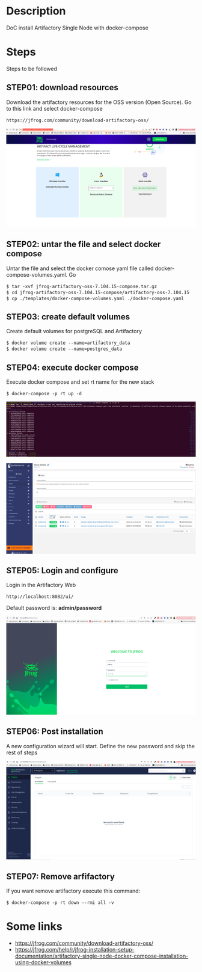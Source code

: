 # Description
DoC install Artifactory Single Node with docker-compose

# Steps
Steps to be followed

## STEP01: download resources

Download the artifactory resources for the OSS version (Open Source). Go to this link and select docker-compose

```
https://jfrog.com/community/download-artifactory-oss/
```

 ![artificatory_link](./images/artificatory_link.png "artificatory_link")

## STEP02: untar the file and select docker compose

Untar the file and select the docker comose yaml file called docker-compose-volumes.yaml. Go 

```
$ tar -xvf jfrog-artifactory-oss-7.104.15-compose.tar.gz
$ cd jfrog-artifactory-oss-7.104.15-compose/artifactory-oss-7.104.15
$ cp ./templates/docker-compose-volumes.yaml ./docker-compose.yaml
```

## STEP03: create default volumes 

Create default volumes for postgreSQL and Artifactory

```
$ docker volume create --name=artifactory_data
$ docker volume create --name=postgres_data

```

## STEP04: execute docker compose

Execute docker compose and set rt name for the new stack

```
$ docker-compose -p rt up -d
```

![artifactory_started](./images/artifactory_started.png "artifactory_started")

![artifactory_stack](./images/artifactory_stack.png "artifactory_stack")
## STEP05: Login and configure

Login in the Artifactory Web
```
http://localhost:8082/ui/
```
Default password is: **admin/password**

![artifactory_login](./images/artifactory_login.png "artifactory_login")

## STEP06: Post installation

A new configuration wizard will start. Define the new password and skip the rest of steps

![artifactory_portal](./images/artifactory_portal.png "artifactory_portal")

## STEP07: Remove arfifactory

If you want remove artifactory execute this command:

```
$ docker-compose -p rt down --rmi all -v
```

# Some links 

- https://jfrog.com/community/download-artifactory-oss/
- https://jfrog.com/help/r/jfrog-installation-setup-documentation/artifactory-single-node-docker-compose-installation-using-docker-volumes